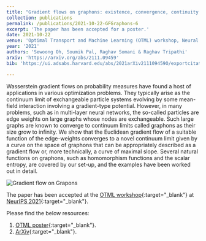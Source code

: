 ```yaml
---
title: "Gradient flows on graphons: existence, convergence, continuity equations"
collection: publications
permalink: /publications/2021-10-22-GFGraphons-6
excerpt: 'The paper has been accepted for a poster.'
date: 2021-10-22
venue: 'Optimal Transport and Machine Learning (OTML) workshop, Neural Information Processing Systems (NeurIPS)'
year: '2021'
authors: 'Sewoong Oh, Soumik Pal, Raghav Somani & Raghav Tripathi'
arxiv: 'https://arxiv.org/abs/2111.09459'
bib: 'https://ui.adsabs.harvard.edu/abs/2021arXiv211109459O/exportcitation'

---
```


Wasserstein gradient flows on probability measures have found a host of applications in various optimization problems. They typically arise as the continuum limit of exchangeable particle systems evolving by some mean-field interaction involving a gradient-type potential. However, in many problems, such as in multi-layer neural networks, the so-called particles are edge weights on large graphs whose nodes are exchangeable. Such large graphs are known to converge to continuum limits called graphons as their size grow to infinity. We show that the Euclidean gradient flow of a suitable function of the edge-weights converges to a novel continuum limit given by a curve on the space of graphons that can be appropriately described as a gradient flow or, more technically, a curve of maximal slope. Several natural functions on graphons, such as homomorphism functions and the scalar entropy, are covered by our set-up, and the examples have been worked out in detail.

![Gradient flow on Grapons](https://raghavsomani.github.io/publications/files/GradFlowGraphons.gif)

The paper has been accepted at the [OTML workshop](https://otml2021.github.io/){:target="_blank"} at [NeurIPS 2021](https://nips.cc/Conferences/2021){:target="_blank"}.

Please find the below resources:
1. [OTML poster](https://raghavsomani.github.io/publications/files/OTML_poster_Gradient_Flows_on_Graphons.pdf){:target="_blank"}.
2. [ArXiv](https://arxiv.org/abs/2111.09459){:target="_blank"}.
